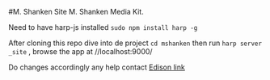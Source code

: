 #M. Shanken Site
M. Shanken Media Kit.

Need to have harp-js installed ```sudo npm install harp -g ```

After cloning this repo dive into de project ```cd mshanken``` then run ```harp server _site``` , browse the app at //localhost:9000/

Do changes accordingly any help contact [Edison link](mailto:eleon@mshanken.com)
